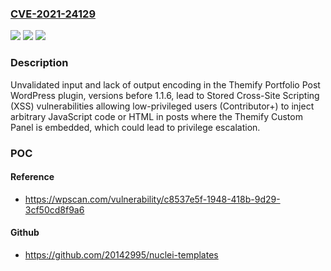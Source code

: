 ### [CVE-2021-24129](https://cve.mitre.org/cgi-bin/cvename.cgi?name=CVE-2021-24129)
![](https://img.shields.io/static/v1?label=Product&message=Themify%20Portfolio%20Post&color=blue)
![](https://img.shields.io/static/v1?label=Version&message=1.1.6%3C%201.1.6%20&color=brighgreen)
![](https://img.shields.io/static/v1?label=Vulnerability&message=CWE-79%20Cross-site%20Scripting%20(XSS)&color=brighgreen)

### Description

Unvalidated input and lack of output encoding in the Themify Portfolio Post WordPress plugin, versions before 1.1.6, lead to Stored Cross-Site Scripting (XSS) vulnerabilities allowing low-privileged users (Contributor+) to inject arbitrary JavaScript code or HTML in posts where the Themify Custom Panel is embedded, which could lead to privilege escalation.

### POC

#### Reference
- https://wpscan.com/vulnerability/c8537e5f-1948-418b-9d29-3cf50cd8f9a6

#### Github
- https://github.com/20142995/nuclei-templates

